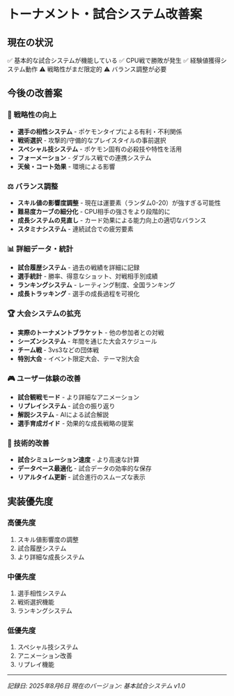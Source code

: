 # トーナメント・試合システム改善案

## 現在の状況
✅ 基本的な試合システムが機能している
✅ CPU戦で勝敗が発生
✅ 経験値獲得システム動作
⚠️ 戦略性がまだ限定的
⚠️ バランス調整が必要

## 今後の改善案

### 🎯 戦略性の向上
- **選手の相性システム** - ポケモンタイプによる有利・不利関係
- **戦術選択** - 攻撃的/守備的なプレイスタイルの事前選択
- **スペシャル技システム** - ポケモン固有の必殺技や特性を活用
- **フォーメーション** - ダブルス戦での連携システム
- **天候・コート効果** - 環境による影響

### ⚖️ バランス調整
- **スキル値の影響度調整** - 現在は運要素（ランダム0-20）が強すぎる可能性
- **難易度カーブの細分化** - CPU相手の強さをより段階的に
- **成長システムの見直し** - カード効果による能力向上の適切なバランス
- **スタミナシステム** - 連続試合での疲労要素

### 📊 詳細データ・統計
- **試合履歴システム** - 過去の戦績を詳細に記録
- **選手統計** - 勝率、得意なショット、対戦相手別成績
- **ランキングシステム** - レーティング制度、全国ランキング
- **成長トラッキング** - 選手の成長過程を可視化

### 🏆 大会システムの拡充
- **実際のトーナメントブラケット** - 他の参加者との対戦
- **シーズンシステム** - 年間を通じた大会スケジュール
- **チーム戦** - 3vs3などの団体戦
- **特別大会** - イベント限定大会、テーマ別大会

### 🎮 ユーザー体験の改善
- **試合観戦モード** - より詳細なアニメーション
- **リプレイシステム** - 試合の振り返り
- **解説システム** - AIによる試合解説
- **選手育成ガイド** - 効果的な成長戦略の提案

### 🔧 技術的改善
- **試合シミュレーション速度** - より高速な計算
- **データベース最適化** - 試合データの効率的な保存
- **リアルタイム更新** - 試合進行のスムーズな表示

## 実装優先度

### 高優先度
1. スキル値影響度の調整
2. 試合履歴システム
3. より詳細な成長システム

### 中優先度
1. 選手相性システム
2. 戦術選択機能
3. ランキングシステム

### 低優先度
1. スペシャル技システム
2. アニメーション改善
3. リプレイ機能

---
*記録日: 2025年8月6日*
*現在のバージョン: 基本試合システム v1.0*